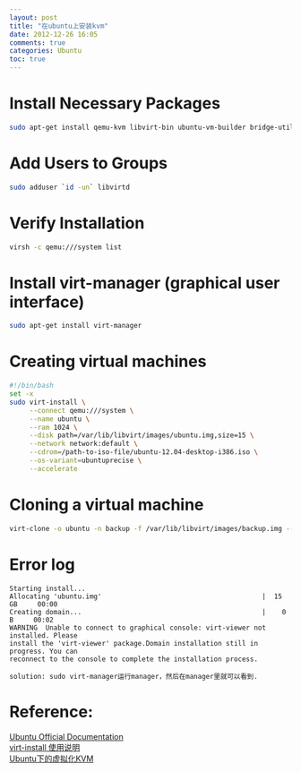 ```yaml
---
layout: post
title: "在ubuntu上安装kvm"
date: 2012-12-26 16:05
comments: true
categories: Ubuntu
toc: true
---
```

# Install Necessary Packages
``` bash
sudo apt-get install qemu-kvm libvirt-bin ubuntu-vm-builder bridge-utils
```
<!-- more -->
# Add Users to Groups
``` bash
sudo adduser `id -un` libvirtd
```
# Verify Installation
``` bash
virsh -c qemu:///system list
```
# Install virt-manager (graphical user interface)
``` bash
sudo apt-get install virt-manager
```
# Creating virtual machines
``` bash
#!/bin/bash 
set -x
sudo virt-install \
     --connect qemu:///system \
     --name ubuntu \
     --ram 1024 \
     --disk path=/var/lib/libvirt/images/ubuntu.img,size=15 \
     --network network:default \
     --cdrom=/path-to-iso-file/ubuntu-12.04-desktop-i386.iso \
     --os-variant=ubuntuprecise \
     --accelerate
```
# Cloning a virtual machine
``` bash
virt-clone -o ubuntu -n backup -f /var/lib/libvirt/images/backup.img --connect=qemu:///system
```
# Error log
    Starting install...
    Allocating 'ubuntu.img'                                        |  15 GB     00:00
    Creating domain...                                             |    0 B     00:02
    WARNING  Unable to connect to graphical console: virt-viewer not installed. Please
	install the 'virt-viewer' package.Domain installation still in progress. You can 
	reconnect to the console to complete the installation process.
    
	solution: sudo virt-manager运行manager，然后在manager里就可以看到.


# Reference:    
[Ubuntu Official Documentation](https://help.ubuntu.com/community/KVM/)    
[virt-install 使用说明](http://blog.csdn.net/starshine/article/details/6998189)    
[Ubuntu下的虚拟化KVM](http://blog.csdn.net/lqhbupt/article/details/7945075)
